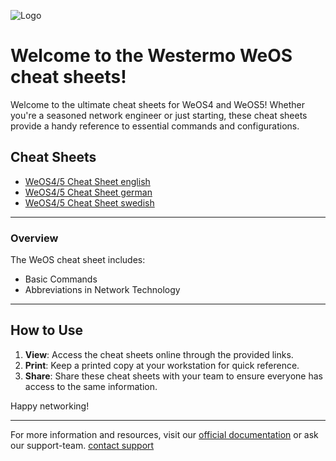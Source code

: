 
![Logo](https://github.com/user-attachments/assets/299b3085-cc8f-4760-bdf3-71019f2d9bae)

# Welcome to the Westermo WeOS cheat sheets!

Welcome to the ultimate cheat sheets for WeOS4 and WeOS5! Whether you're a seasoned network engineer or just starting, these cheat sheets provide a handy reference to essential commands and configurations.

## Cheat Sheets

- [WeOS4/5 Cheat Sheet english](https://github.com/WesterMario/WeOS-Cheat-Sheets/blob/WeOS/WeOS_en.md)
- [WeOS4/5 Cheat Sheet german](https://github.com/WesterMario/WeOS-Cheat-Sheets/blob/WeOS/WeOS_de.md)
- [WeOS4/5 Cheat Sheet swedish](https://github.com/WesterMario/WeOS-Cheat-Sheets/blob/WeOS/WeOS_sw.md)

---

### Overview
The WeOS cheat sheet includes:
- Basic Commands
- Abbreviations in Network Technology

---

## How to Use

1. **View**: Access the cheat sheets online through the provided links.
2. **Print**: Keep a printed copy at your workstation for quick reference.
3. **Share**: Share these cheat sheets with your team to ensure everyone has access to the same information.

Happy networking!

---

For more information and resources, visit our [official documentation](https://www.westermo.com/uk/solutions/weos/user-guide) or ask our support-team. [contact support](mailto:support.at@westermo.com)
